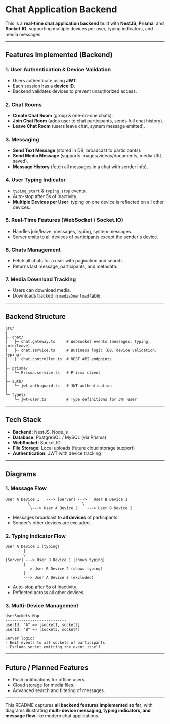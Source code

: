 # Chat Application Backend

This is a **real-time chat application backend** built with **NestJS**, **Prisma**, and **Socket.IO**, supporting multiple devices per user, typing indicators, and media messages.

---

## Features Implemented (Backend)

### 1. User Authentication & Device Validation

* Users authenticate using **JWT**.
* Each session has a **device ID**.
* Backend validates devices to prevent unauthorized access.

### 2. Chat Rooms

* **Create Chat Room** (group & one-on-one chats).
* **Join Chat Room** (adds user to chat participants, sends full chat history).
* **Leave Chat Room** (users leave chat, system message emitted).

### 3. Messaging

* **Send Text Message** (stored in DB, broadcast to participants).
* **Send Media Message** (supports images/videos/documents, media URL saved).
* **Message History** (fetch all messages in a chat with sender info).

### 4. User Typing Indicator

* `typing_start` & `typing_stop` events.
* Auto-stop after 5s of inactivity.
* **Multiple Devices per User**: typing on one device is reflected on all other devices.

### 5. Real-Time Features (WebSocket / Socket.IO)

* Handles join/leave, messages, typing, system messages.
* Server emits to all devices of participants except the sender's device.

### 6. Chats Management

* Fetch all chats for a user with pagination and search.
* Returns last message, participants, and metadata.

### 7. Media Download Tracking

* Users can download media.
* Downloads tracked in `mediaDownload` table.

---

## Backend Structure

```
src/
│
├─ chat/
│   ├─ chat.gateway.ts     # WebSocket events (messages, typing, join/leave)
│   ├─ chat.service.ts     # Business logic (DB, device validation, typing)
│   ├─ chat.controller.ts  # REST API endpoints
│
├─ prisma/
│   └─ Prisma.service.ts   # Prisma client
│
├─ auth/
│   └─ jwt-auth.guard.ts   # JWT authentication
│
└─ types/
    └─ jwt-user.ts         # Type definitions for JWT user
```

---

## Tech Stack

* **Backend:** NestJS, Node.js
* **Database:** PostgreSQL / MySQL (via Prisma)
* **WebSocket:** Socket.IO
* **File Storage:** Local uploads (future cloud storage support)
* **Authentication:** JWT with device tracking

---

## Diagrams

### 1. Message Flow

```text
User A Device 1   ---> [Server] --->   User B Device 1
          \                       \
           \---> User A Device 2    ---> User B Device 2
```

* Messages broadcast to **all devices** of participants.
* Sender's other devices are excluded.

### 2. Typing Indicator Flow

```text
User A Device 1 (typing)
        |
        v
[Server] ---> User B Device 1 (shows typing)
        |
        ---> User B Device 2 (shows typing)
        |
        ---> User A Device 2 (excluded)
```

* Auto-stop after 5s of inactivity.
* Reflected across all other devices.

### 3. Multi-Device Management

```text
UserSockets Map
---------------------------
userId: "A" => [socket1, socket2]
userId: "B" => [socket3, socket4]

Server logic:
- Emit events to all sockets of participants
- Exclude socket emitting the event itself
```

---

## Future / Planned Features


  
  
* Push notifications for offline users.
* Cloud storage for media files.
* Advanced search and filtering of messages.

---

This README captures **all backend features implemented so far**, with diagrams illustrating **multi-device messaging, typing indicators, and message flow** like modern chat applications.
